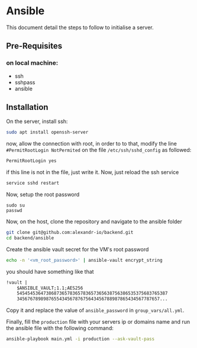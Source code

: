 # Ansible

This document detail the steps to follow to initialise a server.

## Pre-Requisites

### on local machine:
- ssh
- sshpass
- ansible

## Installation

On the server, install ssh:

```bash
sudo apt install openssh-server
```

now, allow the connection with root, in order to to that, modify the line `#PermitRootLogin NotPermited` on the file `/etc/ssh/sshd_config` as followed:

```txt
PermitRootLogin yes
```

if this line is not in the file, just write it.
Now, just reload the ssh service

```bash
service sshd restart
```

Now, setup the root password
```
sudo su
passwd
```

Now, on the host, clone the repository and navigate to the ansible folder

```bash
git clone git@github.com:alexandr-io/backend.git
cd backend/ansible
```

Create the ansible vault secret for the VM's root password

```bash
echo -n '<vm_root_password>' | ansible-vault encrypt_string
```

you should have something like that

```txt
!vault |
    $ANSIBLE_VAULT;1.1;AES256
    545454536473868736578365783657365638756386535375683765387
    345676789898765543456787675643456788987865434567787657...
```

Copy it and replace the value of `ansible_password` in `group_vars/all.yml`.

Finally, fill the `production` file with your servers ip or domains name and run the ansible file with the following command:

```bash
ansible-playbook main.yml -i production --ask-vault-pass
```
